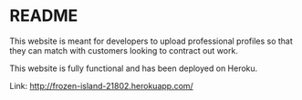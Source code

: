 # README

This website is meant for developers to upload professional profiles so that they can match with customers looking to contract out work. 

This website is fully functional and has been deployed on Heroku.

Link: http://frozen-island-21802.herokuapp.com/ 
